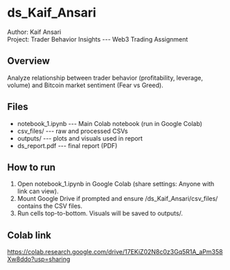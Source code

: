 # ds_Kaif_Ansari

Author: Kaif Ansari\
Project: Trader Behavior Insights --- Web3 Trading Assignment

## Overview

Analyze relationship between trader behavior (profitability, leverage,
volume) and Bitcoin market sentiment (Fear vs Greed).

## Files

-   notebook_1.ipynb --- Main Colab notebook (run in Google Colab)
-   csv_files/ --- raw and processed CSVs
-   outputs/ --- plots and visuals used in report
-   ds_report.pdf --- final report (PDF)

## How to run

1.  Open notebook_1.ipynb in Google Colab (share settings: Anyone with
    link can view).
2.  Mount Google Drive if prompted and ensure /ds_Kaif_Ansari/csv_files/
    contains the CSV files.
3.  Run cells top-to-bottom. Visuals will be saved to outputs/.

## Colab link

https://colab.research.google.com/drive/17EKiZ02N8c0z3Gq5R1A_aPm358Xw8ddo?usp=sharing
